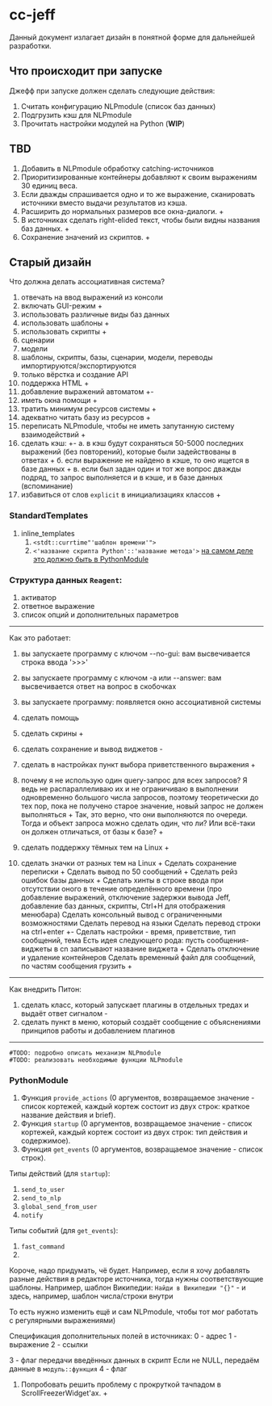 # cc-jeff

Данный документ излагает дизайн в понятной форме для дальнейшей разработки.

## Что происходит при запуске

Джефф при запуске должен сделать следующие действия:

1. Считать конфигурацию NLPmodule (список баз данных)
2. Подгрузить кэш для NLPmodule
3. Прочитать настройки модулей на Python (**WIP**)

## TBD

1. Добавить в NLPmodule обработку catching-источников
2. Приоритизированные контейнеры добавляют к своим выражениям 30 единиц веса.
3. Если дважды спрашивается одно и то же выражение, сканировать источники вместо выдачи результатов из кэша.
4. Расширить до нормальных размеров все окна-диалоги. +
5. В источниках сделать right-elided текст, чтобы были видны названия баз данных. +
6. Сохранение значений из скриптов. +

## Старый дизайн

Что должна делать ассоциативная система?

1. отвечать на ввод выражений из консоли
2. включать GUI-режим +
3. использовать различные виды баз данных
4. использовать шаблоны +
5. использовать скрипты +
6. сценарии
7. модели
8. шаблоны, скрипты, базы, сценарии, модели, переводы импортируются/экспортируются
9. только вёрстка и создание API
10. поддержка HTML +
11. добавление выражений автоматом +-
12. иметь окна помощи +
13. тратить минимум ресурсов системы +
14. адекватно читать базу из ресурсов +
15. переписать NLPmodule, чтобы не иметь запутанную систему взаимодействий +
16. сделать кэш: +-
    а. в кэш будут сохраняться 50-5000 последних выражений (без повторений), которые были задействованы в ответах +
    б. если выражение не найдено в кэше, то оно ищется в базе данных +
    в. если был задан один и тот же вопрос дважды подряд, то запрос выполняется и в кэше, и в базе данных (вспоминание)
17. избавиться от слов `explicit` в инициализациях классов +

### StandardTemplates
1. inline_templates
    1. `<stdt::currtime"'шаблон времени'">`
    2. `<'название скрипта Python'::'название метода'>` [на самом деле это должно быть в PythonModule]()
    
### Структура данных `Reagent`:
1. активатор
2. ответное выражение
3. список опций и дополнительных параметров
------------------------

Как это работает:
1. вы запускаете программу с ключом --no-gui: вам высвечивается строка ввода '>>>'
2. вы запускаете программу с ключом -a или --answer: вам высвечивается ответ на вопрос в скобочках
3. вы запускаете программу: появляется окно ассоциативной системы

1. сделать помощь
2. сделать скрины +
3. сделать сохранение и вывод виджетов -
4. сделать в настройках пункт выбора приветственного выражения +
11. почему я не использую один query-запрос для всех запросов? Я ведь не распараллеливаю их и не ограничиваю в выполнении одновременно большого числа запросов, поэтому теоретически до тех пор, пока не получено старое значение, новый запрос не должен выполняться +
    Так, это верно, что они выполняются по очереди. Тогда и объект запроса можно сделать один, что ли? Или всё-таки он должен отличаться, от базы к базе? +
12. сделать поддержку тёмных тем на Linux +
13. сделать значки от разных тем на Linux +
Сделать сохранение переписки +
Сделать вывод по 50 сообщений +
Сделать рейз ошибок базы данных +
Сделать хинты в строке ввода при отсутствии оного в течение определённого времени (про добавление выражений, отключение задержки вывода Jeff, добавление баз данных, скрипты, Ctrl+H для отображения менюбара)
Сделать консольный вывод с ограниченными возможностями
Сделать перевод на языки
Сделать перевод строки на ctrl+enter +-
Сделать настройки - время, приветствие, тип сообщений, тема
Есть идея следующего рода: пусть сообщения-виджеты в cn записывают название виджета +
Сделать отключение и удаление контейнеров
Сделать временный файл для сообщений, по частям сообщения грузить +

________________________

Как внедрить Питон:

1. сделать класс, который запускает плагины в отдельных тредах и выдаёт ответ сигналом -
2. сделать пункт в меню, который создаёт сообщение с объяснениями принципов работы и добавлением плагинов

------------------------

`#TODO: подробно описать механизм NLPmodule`  
`#TODO: реализовать необходимые функции NLPmodule`

### PythonModule

1. Функция `provide_actions` (0 аргументов, возвращаемое значение - список кортежей, каждый кортеж состоит из двух строк: краткое название действия и brief).
2. Функция `startup` (0 аргументов, возвращаемое значение - список кортежей, каждый кортеж состоит из двух строк: тип действия и содержимое).
3. Функция `get_events` (0 аргументов, возвращаемое значение - список строк).

Типы действий (для `startup`):
1. `send_to_user`
2. `send_to_nlp`
3. `global_send_from_user`
4. `notify`

Типы событий (для `get_events`):
1. `fast_command`
2. 

Короче, надо придумать, чё будет.
Например, если я хочу добавлять разные действия в редакторе источника, тогда нужны соответствующие шаблоны.
Например, шаблон Википедии:
`Найди в Википедии "{}"` - и здесь, например, шаблон числа/строки внутри

То есть нужно изменить ещё и сам NLPmodule, чтобы тот мог работать с регулярными выражениями)

Спецификация дополнительных полей в источниках:
0 - адрес
1 - выражение
2 - ссылки

3 - флаг передачи введённых данных в скрипт
    Если не NULL, передаём данные в `модуль::функция`
4 - флаг 

1. Попробовать решить проблему с прокруткой тачпадом в ScrollFreezerWidget'ах. +
